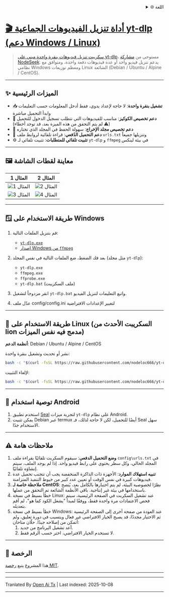 
<div align="right">
  <details>
    <summary >🌐 اللغة</summary>
    <div>
      <div align="center">
        <a href="https://openaitx.github.io/view.html?user=nodeloc666&project=yt-dlp-script&lang=en">English</a>
        | <a href="https://openaitx.github.io/view.html?user=nodeloc666&project=yt-dlp-script&lang=zh-CN">简体中文</a>
        | <a href="https://openaitx.github.io/view.html?user=nodeloc666&project=yt-dlp-script&lang=zh-TW">繁體中文</a>
        | <a href="https://openaitx.github.io/view.html?user=nodeloc666&project=yt-dlp-script&lang=ja">日本語</a>
        | <a href="https://openaitx.github.io/view.html?user=nodeloc666&project=yt-dlp-script&lang=ko">한국어</a>
        | <a href="https://openaitx.github.io/view.html?user=nodeloc666&project=yt-dlp-script&lang=hi">हिन्दी</a>
        | <a href="https://openaitx.github.io/view.html?user=nodeloc666&project=yt-dlp-script&lang=th">ไทย</a>
        | <a href="https://openaitx.github.io/view.html?user=nodeloc666&project=yt-dlp-script&lang=fr">Français</a>
        | <a href="https://openaitx.github.io/view.html?user=nodeloc666&project=yt-dlp-script&lang=de">Deutsch</a>
        | <a href="https://openaitx.github.io/view.html?user=nodeloc666&project=yt-dlp-script&lang=es">Español</a>
        | <a href="https://openaitx.github.io/view.html?user=nodeloc666&project=yt-dlp-script&lang=it">Italiano</a>
        | <a href="https://openaitx.github.io/view.html?user=nodeloc666&project=yt-dlp-script&lang=ru">Русский</a>
        | <a href="https://openaitx.github.io/view.html?user=nodeloc666&project=yt-dlp-script&lang=pt">Português</a>
        | <a href="https://openaitx.github.io/view.html?user=nodeloc666&project=yt-dlp-script&lang=nl">Nederlands</a>
        | <a href="https://openaitx.github.io/view.html?user=nodeloc666&project=yt-dlp-script&lang=pl">Polski</a>
        | <a href="https://openaitx.github.io/view.html?user=nodeloc666&project=yt-dlp-script&lang=ar">العربية</a>
        | <a href="https://openaitx.github.io/view.html?user=nodeloc666&project=yt-dlp-script&lang=fa">فارسی</a>
        | <a href="https://openaitx.github.io/view.html?user=nodeloc666&project=yt-dlp-script&lang=tr">Türkçe</a>
        | <a href="https://openaitx.github.io/view.html?user=nodeloc666&project=yt-dlp-script&lang=vi">Tiếng Việt</a>
        | <a href="https://openaitx.github.io/view.html?user=nodeloc666&project=yt-dlp-script&lang=id">Bahasa Indonesia</a>
        | <a href="https://openaitx.github.io/view.html?user=nodeloc666&project=yt-dlp-script&lang=as">অসমীয়া</
      </div>
    </div>
  </details>
</div>


# 🎬 أداة تنزيل الفيديوهات الجماعية yt-dlp (دعم Windows / Linux)

> سكريبت تنزيل فيديوهات بنقرة واحدة مبني على [yt-dlp](https://github.com/yt-dlp/yt-dlp)، مستوحى من [مشاركة NodeSeek](https://www.nodeseek.com/post-334093-2#15).
> يدعم تنزيل فيديو واحد أو عدة فيديوهات دفعة واحدة، ومتوافق مع نظامي Windows ومعظم توزيعات Linux الشائعة (Debian / Ubuntu / Alpine / CentOS).

---

## ✨ الميزات الرئيسية

* 📥 **تشغيل بنقرة واحدة**: لا حاجة لإعداد يدوي، فقط أدخل المعلومات حسب التعليمات وابدأ التحميل مباشرة
* 🍪 **دعم تخصيص الكوكيز**: مناسب للفيديوهات التي تتطلب تسجيل الدخول للتحميل (⚠️ لم يتم التحقق من هذه الميزة بعد، قد توجد أخطاء)
* 📂 **دعم تخصيص مجلد الإخراج**: سهولة الحفظ في المجلد الذي تختاره
* 📃 **دعم التحميل الدُفعي**: قراءة تلقائية لروابط ملف `urls.txt` وتنزيلها جميعاً
* ⚙️ **تثبيت تلقائي للمتطلبات**: تثبيت تلقائي لـ `yt-dlp` و `ffmpeg` في بيئة لينكس

---

## 🖼️ معاينة لقطات الشاشة

| المثال 1                                                                  | المثال 2                                                                  |
| ---------------------------------------------------------------------- | ---------------------------------------------------------------------- |
| ![المثال 1](https://img.uutv.dpdns.org/file/1746720584399_1000193433.jpg) | ![المثال 2](https://img.uutv.dpdns.org/file/1746720581006_1000193434.jpg) |
| ![المثال 3](https://img.uutv.dpdns.org/file/1746720588978_1000193428.jpg) | ![المثال 4](https://img.uutv.dpdns.org/file/1746720587272_1000193427.jpg) |

---

## 🪟 طريقة الاستخدام على Windows

1. قم بتنزيل الملفات التالية:

   * [`yt-dlp.exe`](https://github.com/yt-dlp/yt-dlp)
   * [إصدار Windows من `ffmpeg`](https://www.gyan.dev/ffmpeg/builds/ffmpeg-git-full.7z)

2. بعد فك الضغط، ضع الملفات التالية في نفس المجلد (مثل مجلد `yt-dlp`):

   * `yt-dlp.exe`
   * `ffmpeg.exe`
   * `ffprobe.exe`
   * `yt-dlp.bat` (ملف السكريبت)

3. انقر مزدوجاً لتشغيل `yt-dlp.bat` واتبع التعليمات لتنزيل الفيديو.
4. عدّل ملف config/config.ini لتغيير الإعدادات الافتراضية

---

## 🐧 طريقة الاستخدام على Linux (السكريبت الأحدث من lion مدمج فيه نفس الميزات)

**أنظمة الدعم**: Debian / Ubuntu / Alpine / CentOS

نشر أو تحديث وتشغيل بنقرة واحدة:

```bash
bash -c "$(curl -fsSL https://raw.githubusercontent.com/nodeloc666/yt-dlp-script/main/install.sh)"
```

لإلغاء التثبيت:

```bash
bash -c "$(curl -fsSL https://raw.githubusercontent.com/nodeloc666/yt-dlp-script/main/uninstall.sh)"
```

---

## 📱 توصية استخدام Android

1. استخدم تطبيق [Seal](https://github.com/JunkFood02/Seal) لتجربة ميزات `yt-dlp` على نظام Android.
2. يمكن تثبيت Debian عبر termux أيضًا للتحميل، لكن لا حاجة لذلك، فـ Seal سهل الاستخدام جدًا.

---

## ⚠️ ملاحظات هامة

1. **وضع التحميل الدفعي**: سيقوم السكربت تلقائيًا بقراءة ملف `config\urls.txt` في المجلد الحالي، وكل سطر يحتوي على رابط فيديو واحد. إذا لم يوجد الملف، سيتم إنشاؤه تلقائيًا.
2. **تنبيه استهلاك الموارد**: الأجهزة ذات الذاكرة المنخفضة يجب أن تتجنب تحميل عدة فيديوهات كبيرة في نفس الوقت أو تعيين عدد كبير من خيوط التنفيذ المتزامنة.
3. **ملاحظة خاصة لـ CentOS**: نظرًا لخصوصية البيئة، لم يتم اختبارها بالكامل بعد، يُنصح باستخدامها في بيئة غير إنتاجية. باقي الأنظمة الشائعة تم التحقق من عملها.
4. خطأ بسيط في نسخة Linux: عند تشغيل السكربت في الصفحة الرئيسية، سيتم فحص الاعتمادات مرة واحدة فقط، ووفقًا لمبدأ "يشغل الكود كما هو"، لم أقم بتعديله.
5. خطأ بسيط في نسخة Windows: عند العودة من صفحة أخرى إلى الصفحة الرئيسية ثم الاختيار مجددًا، قد يصبح الخيار الافتراضي غير فعال ويتسبب في دورة تعليق، ولم أتمكن من إصلاحه جيدًا.
حلّان متاحان:
    1. أعد تشغيل البرنامج من جديد.
    2. لا تستخدم الخيار الافتراضي، اختر حسب الرقم فقط.

---

## 📄 الرخصة

هذا المشروع يتبع [رخصة MIT](https://opensource.org/licenses/MIT).

---


---

Tranlated By [Open Ai Tx](https://github.com/OpenAiTx/OpenAiTx) | Last indexed: 2025-10-08

---